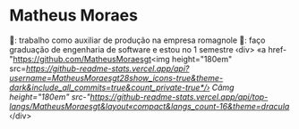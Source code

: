 # Matheus Moraes 
🔨: trabalho como auxiliar de produção na empresa romagnole 
📗: faço graduação de engenharia de software e estou no 1 semestre
‹div>
«a href-"https://github.com/MatheusMoraesgt<img height="180em" src=*https://github-readme-stats.vercel.app/api?username=MatheusMoraesgt28show_icons-true&theme-dark&include_all_commits=true&count_private-true*/›
Câmg height="180em" src-"https://github-readme-stats.vercel.app/api/top-langs/MatheusMoraesgt&layout«compact&langs_count-16&theme=dracula*
‹/div>
